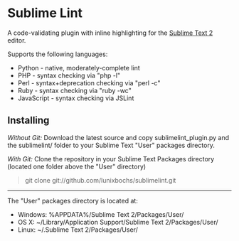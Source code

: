 Sublime Lint
=========

A code-validating plugin with inline highlighting for the [Sublime Text 2](http://sublimetext.com "Sublime Text 2") editor.

Supports the following languages:

* Python - native, moderately-complete lint
* PHP - syntax checking via "php -l"
* Perl - syntax+deprecation checking via "perl -c"
* Ruby - syntax checking via "ruby -wc"
* JavaScript - syntax checking via JSLint

Installing
-----

*Without Git:* Download the latest source and copy sublimelint_plugin.py and the sublimelint/ folder to your Sublime Text "User" packages directory.

*With Git:* Clone the repository in your Sublime Text Packages directory (located one folder above the "User" directory)

> git clone git://github.com/lunixbochs/sublimelint.git

----

The "User" packages directory is located at:

* Windows:
    %APPDATA%/Sublime Text 2/Packages/User/
* OS X:
    ~/Library/Application Support/Sublime Text 2/Packages/User/
* Linux:
    ~/.Sublime Text 2/Packages/User/
